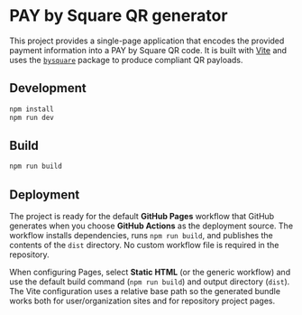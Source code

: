 # PAY by Square QR generator

This project provides a single-page application that encodes the provided payment
information into a PAY by Square QR code. It is built with [Vite](https://vitejs.dev/)
and uses the [`bysquare`](https://www.npmjs.com/package/bysquare) package to
produce compliant QR payloads.

## Development

```bash
npm install
npm run dev
```

## Build

```bash
npm run build
```

## Deployment

The project is ready for the default **GitHub Pages** workflow that GitHub
generates when you choose **GitHub Actions** as the deployment source. The
workflow installs dependencies, runs `npm run build`, and publishes the contents
of the `dist` directory. No custom workflow file is required in the repository.

When configuring Pages, select **Static HTML** (or the generic workflow) and use
the default build command (`npm run build`) and output directory (`dist`). The
Vite configuration uses a relative base path so the generated bundle works both
for user/organization sites and for repository project pages.
